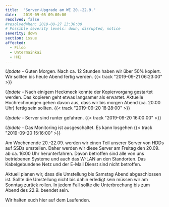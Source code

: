 ```yaml
---
title:  "Server-Upgrade am WE 20.-22.9."
date:   2019-09-05 09:00:00
resolved: false
#resolvedWhen: 2019-08-27 23:30:00
# Possible severity levels: down, disrupted, notice
severity: down
section: issue
affected:
  - Filoo
  - Untermainkai
  - HH1 
---
```


*Update* - Guten Morgen. Nach ca. 12 Stunden haben wir über 50% kopiert. Wir sollten bis heute Abend fertig werden. {{< track "2019-09-21 06:23:00" >}}

*Update* - Nach einigem Heckmeck konnte der Kopiervorgang gestartet werden. Das kopieren geht etwas langsamer als erwartet. Aktuelle Hochrechnungen gehen davon aus, dass wir bis morgen Abend (ca. 20:00 Uhr) fertig sein sollten. {{< track "2019-09-20 18:28:00" >}}

*Update* - Server sind runter gefahren. {{< track "2019-09-20 16:00:00" >}}

*Update* - Das Monitoring ist ausgeschaltet. Es kann losgehen {{< track "2019-09-20 15:16:00" >}}

Am Wochenende 20.-22.09. werden wir einen Teil unserer Server von HDDs auf SSDs umstellen.
Daher werden wir diese Server am Freitag den 20.09. ab ca. 16:00 Uhr herunterfahren.
Davon betroffen sind alle von uns betriebenen Systeme und auch das W-LAN an den Standorten.
Das Kabelgebundene Netz und der E-Mail Dienst sind nicht betroffen.

Aktuell planen wir, dass die Umstellung bis Samstag Abend abgeschlossen ist. Sollte die Umstellung nicht bis dahin erledigt sein müssen wir am Sonntag zurück rollen. In jedem Fall sollte die Unterbrechung bis zum Abend des 22.9. beendet sein.

Wir halten euch hier auf dem Laufenden.
